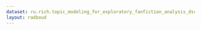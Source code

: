 ```yaml
---
dataset: ru.rich.topic_modeling_for_exploratory_fanfiction_analysis_dsc_463
layout: radboud
---
```

